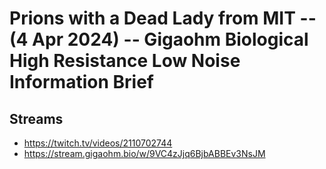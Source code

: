 # Prions with a Dead Lady from MIT -- (4 Apr 2024) -- Gigaohm Biological High Resistance Low Noise Information Brief

## Streams
- https://twitch.tv/videos/2110702744
- https://stream.gigaohm.bio/w/9VC4zJjq6BjbABBEv3NsJM

